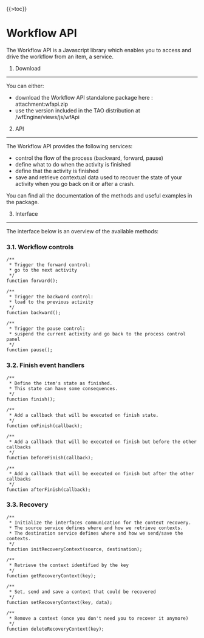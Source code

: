 <!--
parent:
    title: Workflow_Engine
author:
    - 'Jérôme Bogaerts'
created_at: '2011-03-10 11:42:08'
updated_at: '2013-03-13 13:03:47'
tags:
    - 'Workflow Engine'
-->

{{\>toc}}

Workflow API
============

The Workflow API is a Javascript library which enables you to access and drive the workflow from an item, a service.

1. Download
-----------

You can either:

-   download the Workflow API standalone package here : attachment:wfapi.zip
-   use the version included in the TAO distribution at /wfEngine/views/js/wfApi

2. API
------

The Workflow API provides the following services:

-   control the flow of the process (backward, forward, pause)
-   define what to do when the activity is finished
-   define that the activity is finished
-   save and retrieve contextual data used to recover the state of your activity when you go back on it or after a crash.

You can find all the documentation of the methods and useful examples in the package.

3. Interface
------------

The interface below is an overview of the available methods:

### 3.1. Workflow controls

    /**
     * Trigger the forward control:
     * go to the next activity
     */
    function forward();

    /**
     * Trigger the backward control:
     * load to the previous activity
     */
    function backward();

    /**
     * Trigger the pause control:
     * suspend the current activity and go back to the process control panel
     */
    function pause();

### 3.2. Finish event handlers

    /**
     * Define the item's state as finished.
     * This state can have some consequences.
     */
    function finish();

    /**
     * Add a callback that will be executed on finish state.
     */
    function onFinish(callback);

    /**
     * Add a callback that will be executed on finish but before the other callbacks  
     */
    function beforeFinish(callback);

    /**
     * Add a callback that will be executed on finish but after the other callbacks  
     */
    function afterFinish(callback);

### 3.3. Recovery

    /**
     * Initialize the interfaces communication for the context recovery.
     * The source service defines where and how we retrieve contexts.
     * The destination service defines where and how we send/save the contexts.
     */
    function initRecoveryContext(source, destination);

    /**
     * Retrieve the context identified by the key 
     */
    function getRecoveryContext(key);

    /**
     * Set, send and save a context that could be recovered 
     */
    function setRecoveryContext(key, data);

    /**
     * Remove a context (once you don't need you to recover it anymore) 
     */
    function deleteRecoveryContext(key);
